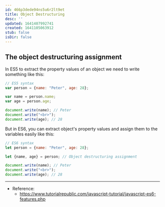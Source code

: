 ```yaml
---
id: 466p3dede94ns5u6r2lt9et
title: Object Destructuring
desc: ''
updated: 1641407992741
created: 1641105063912
stub: false
isDir: false
---
```



## The object destructuring assignment

In ES5 to extract the property values of an object we need to write something like this:

```js
// ES5 syntax
var person = {name: "Peter", age: 28};

var name = person.name;
var age = person.age;

document.write(name); // Peter
document.write("<br>");
document.write(age); // 28
```

But in ES6, you can extract object's property values and assign them to the variables easily like this:

```js
// ES6 syntax
let person = {name: "Peter", age: 28};

let {name, age} = person; // Object destructuring assignment

document.write(name); // Peter
document.write("<br>");
document.write(age); // 28
```

---

- Reference:
  - <https://www.tutorialrepublic.com/javascript-tutorial/javascript-es6-features.php>
